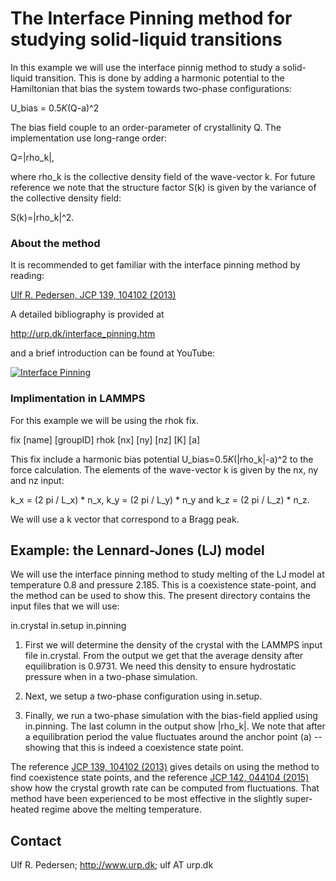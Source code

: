 # The Interface Pinning method for studying solid-liquid transitions

In this example we will use the interface pinnig method to study a solid-liquid transition.
This is done by adding a harmonic potential to the Hamiltonian 
that bias the system towards two-phase configurations:

  U_bias = 0.5*K*(Q-a)^2

The bias field couple to an order-parameter of crystallinity Q. The implementation use long-range order:

  Q=|rho_k|, 

where rho_k is the collective density field of the wave-vector k. 
For future reference we note that the structure factor S(k) is given by the variance of the collective density field: 

  S(k)=|rho_k|^2.

### About the method

It is recommended to get familiar with the interface pinning method by reading:

  [Ulf R. Pedersen, JCP 139, 104102 (2013)](http://dx.doi.org/10.1063/1.4818747)

A detailed bibliography is provided at

  <http://urp.dk/interface_pinning.htm>

and a brief introduction can be found at YouTube:

  [![Interface Pinning](http://img.youtube.com/vi/F_79JZNdyoQ/0.jpg)](http://www.youtube.com/watch?v=F_79JZNdyoQ)

### Implimentation in LAMMPS

For this example we will be using the rhok fix.

   fix [name] [groupID] rhok [nx] [ny] [nz] [K] [a]

This fix include a harmonic bias potential U_bias=0.5*K*(|rho_k|-a)^2 to the force calculation.
The elements of the wave-vector k is given by the nx, ny and nz input: 

  k_x = (2 pi / L_x) * n_x, k_y = (2 pi / L_y) * n_y and k_z = (2 pi / L_z) * n_z. 

We will use a k vector that correspond to a Bragg peak.

## Example: the Lennard-Jones (LJ) model

We will use the interface pinning method to study melting of the LJ model
at temperature 0.8 and pressure 2.185. This is a coexistence state-point, and the method
can be used to show this. The present directory contains the input files that we will use:

  in.crystal
  in.setup
  in.pinning

1. First we will determine the density of the crystal with the LAMMPS input file in.crystal.
  From the output we get that the average density after equilibration is 0.9731. 
  We need this density to ensure hydrostatic pressure when in a two-phase simulation.

2. Next, we setup a two-phase configuration using in.setup.

3. Finally, we run a two-phase simulation with the bias-field applied using in.pinning.
  The last column in the output show |rho_k|. We note that after a equilibration period
  the value fluctuates around the anchor point (a) -- showing that this is indeed a coexistence
  state point.

The reference [JCP 139, 104102 (2013)](http://dx.doi.org/10.1063/1.4818747) gives details on using the method to find coexistence state points,
and the reference [JCP 142, 044104 (2015)](http://dx.doi.org/10.1063/1.4818747) show how the crystal growth rate can be computed from fluctuations.
That method have been experienced to be most effective in the slightly super-heated regime above the melting temperature.

## Contact

  Ulf R. Pedersen;
  <http://www.urp.dk>;
  ulf AT urp.dk
